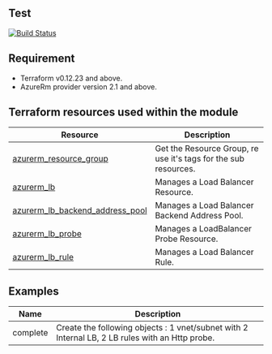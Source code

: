 Test
-----
[![Build Status](https://dev.azure.com/jamesdld23/vpc_lab/_apis/build/status/JamesDLD.terraform-azurerm-Az-LoadBalancer?branchName=master)](https://dev.azure.com/jamesdld23/vpc_lab/_build/latest?definitionId=14&branchName=master)

Requirement
-----

- Terraform v0.12.23 and above.
- AzureRm provider version 2.1 and above.

Terraform resources used within the module
-----

| Resource | Description |
|------|-------------|
| [azurerm_resource_group](https://www.terraform.io/docs/providers/azurerm/d/resource_group.html) | Get the Resource Group, re use it's tags for the sub resources. |
| [azurerm_lb](https://www.terraform.io/docs/providers/azurerm/r/loadbalancer.html) | Manages a Load Balancer Resource. |
| [azurerm_lb_backend_address_pool](https://www.terraform.io/docs/providers/azurerm/r/loadbalancer_backend_address_pool.html) | Manages a Load Balancer Backend Address Pool. |
| [azurerm_lb_probe](https://www.terraform.io/docs/providers/azurerm/r/loadbalancer_probe.html) | Manages a LoadBalancer Probe Resource. |
| [azurerm_lb_rule](https://www.terraform.io/docs/providers/azurerm/r/loadbalancer_rule.html) | Manages a Load Balancer Rule. |

Examples
-----

| Name | Description |
|------|-------------|
| complete | Create the following objects : 1 vnet/subnet with 2 Internal LB, 2 LB rules with an Http probe. |